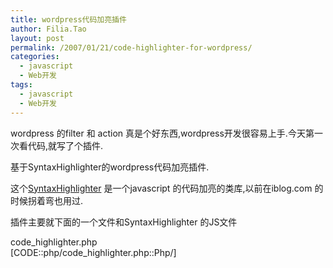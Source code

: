 ```yaml
---
title: wordpress代码加亮插件
author: Filia.Tao
layout: post
permalink: /2007/01/21/code-highlighter-for-wordpress/
categories:
  - javascript
  - Web开发
tags:
  - javascript
  - Web开发
---
```

wordpress 的filter 和 action 真是个好东西,wordpress开发很容易上手.今天第一次看代码,就写了个插件.

基于SyntaxHighlighter的wordpress代码加亮插件.

这个<a target="_blank" href="http://www.dreamprojections.com/syntaxhighlighter/">SyntaxHighlighter</a> 是一个javascript 的代码加亮的类库,以前在iblog.com 的时候拐着弯也用过.

插件主要就下面的一个文件和SyntaxHighlighter 的JS文件

code_highlighter.php  
[CODE::php/code_highlighter.php::Php/]
